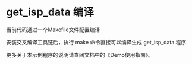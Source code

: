 # get_isp_data 编译

当前代码通过一个Makefile文件配置编译

安装交叉编译工具链后，执行 make 命令直接可以编译生成 get_isp_data 程序

更多关于本示例程序的说明请查阅文档中的《Demo使用指南》。
